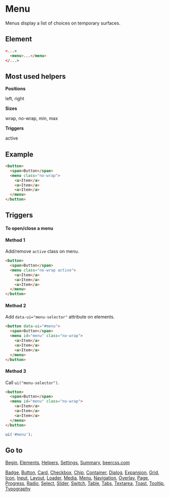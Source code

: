 # Menu

Menus display a list of choices on temporary surfaces.

## Element

```html
<...>
  <menu>...</menu>
</...>
```

## Most used helpers

**Positions**

left, right

**Sizes**

wrap, no-wrap, min, max

**Triggers**

active

## Example

```html
<button>
  <span>Button</span>
  <menu class="no-wrap">
    <a>Item</a>
    <a>Item</a>
    <a>Item</a>
  </menu>
</button>
```

## Triggers 

#### To open/close a menu

#### Method 1

Add/remove `active` class on menu.

```html
<button>
  <span>Button</span>
  <menu class="no-wrap active">
    <a>Item</a>
    <a>Item</a>
    <a>Item</a>
  </menu>
</button>
```

#### Method 2

Add `data-ui="menu-selector"` attribute on elements.

```html
<button data-ui="#menu">
  <span>Button</span>
  <menu id="menu" class="no-wrap">
    <a>Item</a>
    <a>Item</a>
    <a>Item</a>
  </menu>
</button>
```

#### Method 3

Call `ui("menu-selector")`.

```html
<button>
  <span>Button</span>
  <menu id="menu" class="no-wrap">
    <a>Item</a>
    <a>Item</a>
    <a>Item</a>
  </menu>
</button>
```

```js
ui('#menu');
```

## Go to

[Begin](INDEX.md), [Elements](ELEMENTS.md), [Helpers](HELPERS.md), [Settings](SETTINGS.md), [Summary](SUMMARY.md), [beercss.com](https://www.beercss.com)

[Badge](BADGE.md), [Button](BUTTON.md), [Card](CARD.md), [Checkbox](CHECKBOX.md), [Chip](CHIP.md), [Container](CONTAINER.md), [Dialog](DIALOG.md), [Expansion](EXPANSION.md), [Grid](GRID.md), [Icon](ICON.md), [Input](INPUT.md), [Layout](LAYOUT.md), [Loader](LOADER.md), [Media](MEDIA.md), [Menu](MENU.md), [Navigation](NAVIGATION.md), [Overlay](OVERLAY.md), [Page](PAGE.md), [Progress](PROGRESS.md), [Radio](RADIO.md), [Select](SELECT.md), [Slider](SLIDER.md), [Switch](SWITCH.md), [Table](TABLE.md), [Tabs](TABS.md), [Textarea](TEXTAREA.md), [Toast](TOAST.md), [Tooltip](TOOLTIP.md), [Typography](TYPOGRAPHY.md)